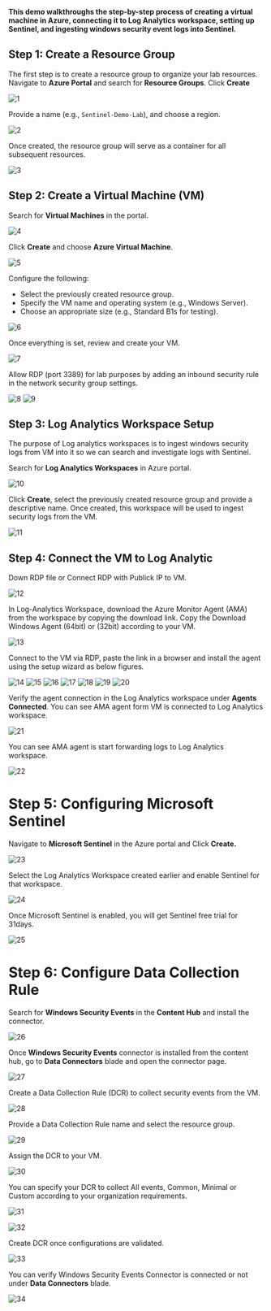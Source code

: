 **This demo walkthroughs the step-by-step process of creating a virtual machine in Azure, connecting it to Log Analytics workspace, setting up Sentinel, and ingesting windows security event logs into Sentinel.**

## Step 1: Create a Resource Group

The first step is to create a resource group to organize your lab resources. Navigate to **Azure Portal** and search for **Resource Groups**. Click **Create**

![1](https://github.com/user-attachments/assets/15c861de-e3dc-4746-b131-e1f5fbc3eae9)

Provide a name (e.g., `Sentinel-Demo-Lab`), and choose a region.

![2](https://github.com/user-attachments/assets/26b56952-a8f5-4812-a879-84e1cba39e32)

Once created, the resource group will serve as a container for all subsequent resources.

![3](https://github.com/user-attachments/assets/df4fbf2e-e720-4602-bbbb-4c60c5b166f6)


## Step 2: Create a Virtual Machine (VM)

Search for **Virtual Machines** in the portal.

![4](https://github.com/user-attachments/assets/8257b9c7-b75e-40e6-9239-f051fbd909da)

Click **Create** and choose **Azure Virtual Machine**.

![5](https://github.com/user-attachments/assets/445db981-8728-404c-bd32-2c48359fcc60)

Configure the following:
- Select the previously created resource group.
- Specify the VM name and operating system (e.g., Windows Server).
- Choose an appropriate size (e.g., Standard B1s for testing).

![6](https://github.com/user-attachments/assets/c5cf80ad-d565-433d-8560-85e3252882cd)

Once everything is set, review and create your VM.

![7](https://github.com/user-attachments/assets/c9786e73-a575-480f-9685-cc6cf0ba1aa0)


Allow RDP (port 3389) for lab purposes by adding an inbound security rule in the network security group settings.

![8](https://github.com/user-attachments/assets/d3732e90-663c-4b67-a2d3-665d1c89ae68)
![9](https://github.com/user-attachments/assets/271fd094-39fe-4ebb-b4e1-74ea9c0fff4f)

## Step 3: Log Analytics Workspace Setup

The purpose of Log analytics workspaces is to ingest windows security logs from VM into it so we can search and investigate logs with Sentinel.

Search for **Log Analytics Workspaces** in Azure portal.

![10](https://github.com/user-attachments/assets/e94f9a22-672f-465b-bb91-0fa500ad480e)


Click **Create**, select the previously created resource group and provide a descriptive name. Once created, this workspace will be used to ingest security logs from the VM.

![11](https://github.com/user-attachments/assets/81fa0099-6527-499c-86ed-22d3bd1c9773)


## Step 4: Connect the VM to Log Analytic

Down RDP file or Connect RDP with Publick IP to VM.

![12](https://github.com/user-attachments/assets/f7dec28f-a867-4f40-ab5f-89afa5ca9c02)


In Log-Analytics Workspace, download the Azure Monitor Agent (AMA) from the workspace by copying the download link. Copy the Download Windows Agent (64bit) or (32bit) according to your VM.

![13](https://github.com/user-attachments/assets/5247e0ef-5b9f-4167-a087-75dbb9084e6d)

Connect to the VM via RDP, paste the link in a browser and install the agent using the setup wizard as below figures.

![14](https://github.com/user-attachments/assets/5af8a9ca-6141-464b-8045-1d21848467df)
![15](https://github.com/user-attachments/assets/042fae9a-9f38-46fd-8ae6-16a4a4bad8f3)
![16](https://github.com/user-attachments/assets/e2d26dff-85aa-41e7-8986-4071382d3f67)
![17](https://github.com/user-attachments/assets/3bd5fa70-8b7e-40e7-ac24-5e9e761db003)
![18](https://github.com/user-attachments/assets/b38614b7-1626-4667-a4f3-6e8959a36fe3)
![19](https://github.com/user-attachments/assets/c40c0466-1184-47fa-9791-d306f7f2c439)
![20](https://github.com/user-attachments/assets/33997379-1bbf-4379-829d-3469a1b49d36)

Verify the agent connection in the Log Analytics workspace under **Agents Connected**. You can see AMA agent form VM is connected to Log Analytics workspace.

![21](https://github.com/user-attachments/assets/b1a7ef1b-7bbb-4b70-91d0-40d74c174c7e)

You can see AMA agent is start forwarding logs to Log Analytics workspace.

![22](https://github.com/user-attachments/assets/b85b6a59-8e56-4939-a7ac-d19d37cef83c)


# Step 5: Configuring Microsoft Sentinel

Navigate to **Microsoft Sentinel** in the Azure portal and Click **Create.**

![23](https://github.com/user-attachments/assets/13e24bce-7c2e-4130-8550-a6f2a81e5ad9)


Select the Log Analytics Workspace created earlier and enable Sentinel for that workspace.

![24](https://github.com/user-attachments/assets/47941104-4810-40cd-b13d-4998e93673cf)

Once Microsoft Sentinel is enabled, you will get Sentinel free trial for 31days.

![25](https://github.com/user-attachments/assets/f3ab8768-bd97-43bc-b51d-2efd5fff3988)

# Step 6: Configure Data Collection Rule

Search for **Windows Security Events** in the **Content Hub** and install the connector.

![26](https://github.com/user-attachments/assets/0bda714a-c0fa-4a12-946e-176361a48db3)


Once **Windows Security Events** connector is installed from the content hub, go to **Data Connectors** blade and open the connector page.

![27](https://github.com/user-attachments/assets/2c41a84b-d149-4782-9887-37ed74f1f249)


Create a Data Collection Rule (DCR) to collect security events from the VM.

![28](https://github.com/user-attachments/assets/3d6e4601-22e9-4b43-a502-7e4460f2b8c6)


Provide a Data Collection Rule name and select the resource group.

![29](https://github.com/user-attachments/assets/168989cd-ee8b-495f-8780-d1bb5d9cd285)

Assign the DCR to your VM.

![30](https://github.com/user-attachments/assets/99bd02e9-cb2c-412c-aa83-6c26a6078267)


You can specify your DCR to collect All events, Common, Minimal or Custom according to your organization requirements.

![31](https://github.com/user-attachments/assets/7d5f262d-19c1-42c9-af83-dc1aa1e03bcf)

![32](https://github.com/user-attachments/assets/40cee575-02af-43e8-95eb-556f4d616270)

Create DCR once configurations are validated.

![33](https://github.com/user-attachments/assets/a0226033-9f2c-4ac9-8e27-aa795fcff567)


You can verify Windows Security Events Connector is connected or not under **Data Connectors** blade.

![34](https://github.com/user-attachments/assets/f2f42938-f4b2-4801-bfbb-d1d00344b82f)

